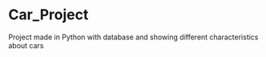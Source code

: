 # Car_Project
Project made in Python with database and showing different characteristics about cars
